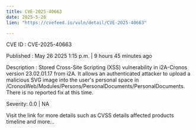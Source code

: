 ```yaml
---
title: CVE-2025-40663
date: 2025-5-26
lien: "https://cvefeed.io/vuln/detail/CVE-2025-40663"

---
```


CVE ID : CVE-2025-40663

Published :  May 26
2025
1:15 p.m. | 9 hours
45 minutes ago

Description : Stored Cross-Site Scripting (XSS) vulnerability in i2A-Cronos version 23.02.01.17
from i2A. It allows an authenticated attacker to upload a malicious SVG image into the user's personal space in /CronosWeb/Modules/Persons/PersonalDocuments/PersonalDocuments.
There is no reported fix at this time.

Severity: 0.0 | NA

Visit the link for more details
such as CVSS details
affected products
timeline
and more...
